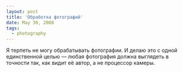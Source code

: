 ```yaml
---
layout: post
title: 'Обработка фотографий'
date: May 30, 2008
tags:
  - photography
---
```


Я терпеть не могу обрабатывать фотографии. И делаю это с одной единственной целью — любая фотография должна выглядеть в точности так, как видит её автор, а не процессор камеры.

